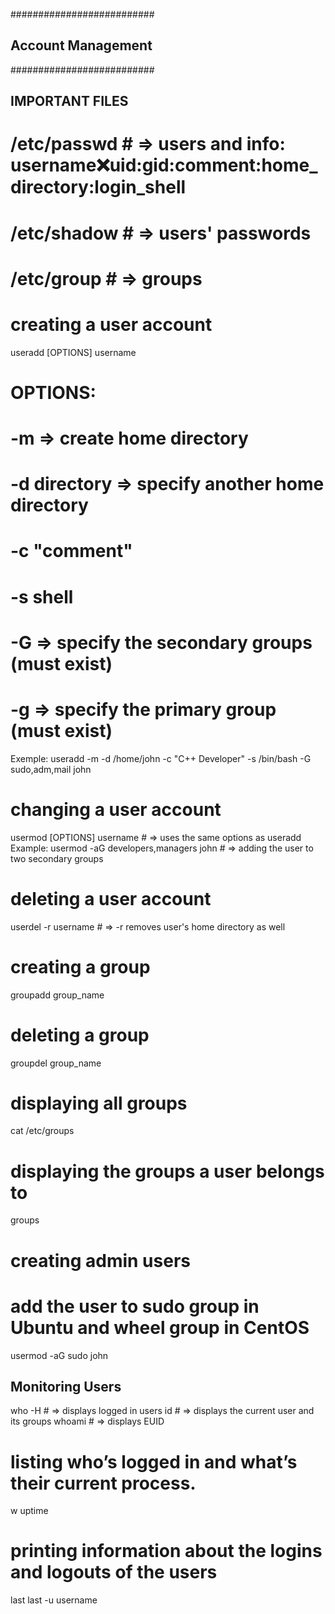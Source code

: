 ##########################

## Account Management

##########################

## IMPORTANT FILES

# /etc/passwd # => users and info: username:x:uid:gid:comment:home_directory:login_shell

# /etc/shadow # => users' passwords

# /etc/group # => groups

# creating a user account

useradd [OPTIONS] username

# OPTIONS:

# -m => create home directory

# -d directory => specify another home directory

# -c "comment"

# -s shell

# -G => specify the secondary groups (must exist)

# -g => specify the primary group (must exist)

Exemple:
useradd -m -d /home/john -c "C++ Developer" -s /bin/bash -G sudo,adm,mail john

# changing a user account

usermod [OPTIONS] username # => uses the same options as useradd
Example:
usermod -aG developers,managers john # => adding the user to two secondary groups

# deleting a user account

userdel -r username # => -r removes user's home directory as well

# creating a group

groupadd group_name

# deleting a group

groupdel group_name

# displaying all groups

cat /etc/groups

# displaying the groups a user belongs to

groups

# creating admin users

# add the user to sudo group in Ubuntu and wheel group in CentOS

usermod -aG sudo john

## Monitoring Users

who -H # => displays logged in users
id # => displays the current user and its groups
whoami # => displays EUID

# listing who’s logged in and what’s their current process.

w
uptime

# printing information about the logins and logouts of the users

last
last -u username
